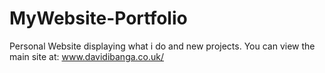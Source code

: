 # MyWebsite-Portfolio
Personal Website displaying what i do and new projects.
You can view the main site at: www.davidibanga.co.uk/
